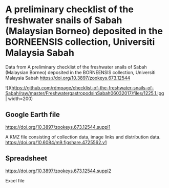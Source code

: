 # A preliminary checklist of the freshwater snails of Sabah (Malaysian Borneo) deposited in the BORNEENSIS collection, Universiti Malaysia Sabah

Data from A preliminary checklist of the freshwater snails of Sabah (Malaysian Borneo) deposited in the BORNEENSIS collection, Universiti Malaysia Sabah https://doi.org/10.3897/zookeys.673.12544

![](https://github.com/rdmpage/checklist-of-the-freshwater-snails-of-Sabah/raw/master/FreshwatergastropodsinSabah06032017/files/1225.1.jpg | width=200)

## Google Earth file

https://doi.org/10.3897/zookeys.673.12544.suppl1

A KMZ file consisting of collection data, image links and distribution data. https://doi.org/10.6084/m9.figshare.4725562.v1

## Spreadsheet

https://doi.org/10.3897/zookeys.673.12544.suppl2

Excel file 
